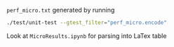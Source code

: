 
`perf_micro.txt` generated by running
```bash
./test/unit-test --gtest_filter="perf_micro.encode"
```

Look at `MicroResults.ipynb` for parsing into LaTex table
